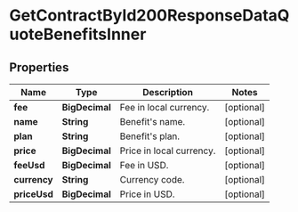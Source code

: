 

# GetContractById200ResponseDataQuoteBenefitsInner


## Properties

| Name | Type | Description | Notes |
|------------ | ------------- | ------------- | -------------|
|**fee** | **BigDecimal** | Fee in local currency. |  [optional] |
|**name** | **String** | Benefit&#39;s name. |  [optional] |
|**plan** | **String** | Benefit&#39;s plan. |  [optional] |
|**price** | **BigDecimal** | Price in local currency. |  [optional] |
|**feeUsd** | **BigDecimal** | Fee in USD. |  [optional] |
|**currency** | **String** | Currency code. |  [optional] |
|**priceUsd** | **BigDecimal** | Price in USD. |  [optional] |



